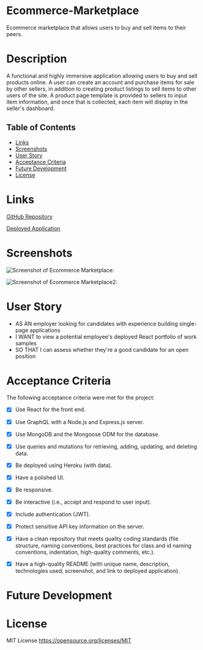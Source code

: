 # Ecommerce-Marketplace

Ecommerce marketplace that allows users to buy and sell items to their peers. 


# Description

A functional and highly immersive application allowing users to buy and sell products online.  A user can create an account and purchase items for sale by other sellers, in addition to creating product listings to sell items to other users of the site.  A product page template is provided to sellers to input item information, and once that is collected, each item will display in the seller's dashboard. 


## Table of Contents

- [Links](#links)
- [Screenshots](#screenshots)
- [User Story](#user-story)
- [Acceptance Criteria](#acceptance-criteria)
- [Future Development](#future-development)
- [License](#license)

# Links

[GitHub Repository](https://github.com/xleonard1/Ecommerce-Marketplace)

[Deployed Application](https://example.com/image.jpc)


# Screenshots

![Screenshot of Ecommerce Marketplace:](./public/images/EcommerceMarketplace1.jpg)

![Screenshot  of Ecommerce Marketplace2:](./public/images/EcommerceMarketplace2.jpg)



# User Story

- AS AN employer looking for candidates with experience building single-page applications
- I WANT to view a potential employee's deployed React portfolio of work samples
- SO THAT I can assess whether they're a good candidate for an open position


# Acceptance Criteria

The following acceptance criteria were met for the project:

- [x] Use React for the front end.

- [x] Use GraphQL with a Node.js and Express.js server.

- [x] Use MongoDB and the Mongoose ODM for the database.

- [x] Use queries and mutations for retrieving, adding, updating, and deleting data.

- [x] Be deployed using Heroku (with data).

- [x] Have a polished UI.

- [x] Be responsive.

- [x] Be interactive (i.e., accept and respond to user input).

- [x] Include authentication (JWT).

- [x] Protect sensitive API key information on the server.

- [x] Have a clean repository that meets quality coding standards (file structure, naming conventions, best practices for class and id naming conventions, indentation, high-quality comments, etc.).

- [x] Have a high-quality README (with unique name, description, technologies used, screenshot, and link to deployed application).

# Future Development



# License

MIT License https://opensource.org/licenses/MIT
